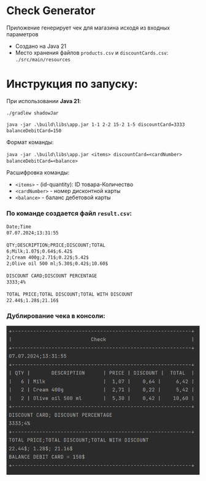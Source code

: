 # Check Generator
Приложение генерирует чек для магазина исходя из входных параметров
- Создано на Java 21
- Место хранения файлов `products.csv` и `discountCards.csv`: `./src/main/resources`
# Инструкция по запуску:
При использовании **Java 21**:
```
./gradlew shadowJar
```
```
java -jar .\build\libs\app.jar 1-1 2-2 15-2 1-5 discountCard=3333 balanceDebitCard=150
```
Формат команды:

`java -jar .\build\libs\app.jar <items> discountCard=<cardNumber> balanceDebitCard=<balance>`

Расшифровка команды:
- `<items>` - (id-quantity): ID товара-Количество
- `<cardNumber>` - номер дисконтной карты
- `<balance>` - баланс дебетовой карты

### По команде создается файл `result.csv`:
```text
Date;Time
07.07.2024;13:31:55

QTY;DESCRIPTION;PRICE;DISCOUNT;TOTAL
6;Milk;1.07$;0.64$;6.42$
2;Cream 400g;2.71$;0.22$;5.42$
2;Olive oil 500 ml;5.30$;0.42$;10.60$

DISCOUNT CARD;DISCOUNT PERCENTAGE
3333;4%

TOTAL PRICE;TOTAL DISCOUNT;TOTAL WITH DISCOUNT
22.44$;1.28$;21.16$
```

### Дублирование чека в консоли:
![check_console.png](check_console.png)